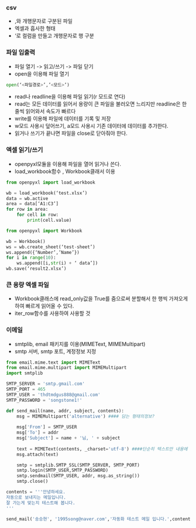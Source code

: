 ### csv
- ,와 개행문자로 구분된 파일
- 엑셀과 흡사한 형태
- ‘로 컬럼을 만들고 개행문자로 행 구분

### 파일 입출력
- 파일 열기 -> 읽고/쓰기 -> 파일 닫기
- open을 이용해 파일 열기
```python
open(‘<파일경로>’,’<모드>’)
``` 
- read나 readline을 이용해 파일 읽기(r 모드로 연다)
- read는 모든 데이터를 읽어서 용량이 큰 파일을 불러오면 느리지만  readline은 한줄씩 읽어와서 속도가 빠르다
- write를 이용해 파일에 데이터를 기록 및 저장
- w모드 사용시 덮어쓰기, a모드 사용시 기존 데이터에 데이터를 추가한다.
- 읽거나 쓰기가 끝나면 파일을 close로 닫아줘야 한다.

### 엑셀 읽기/쓰기
- openpyxl모듈을 이용해 파일을 열어 읽거나 쓴다.
- load_workbook함수 , Workbook클래서 이용
```python
from openpyxl import load_workbook

wb = load_workbook(‘test.xlsx’)
data = wb.active
area = data[‘A1:C3’]
for row in area:
    for cell in row:
        print(cell.value)
```
```python
from openpyxl import Workbook

wb = Workbook()
ws = wb.create_sheet(‘test-sheet’)
ws.append({‘Number’,’Name’})
for i in range(10):
    ws.append([i,str(i) + ‘ data’])
wb.save(‘result2.xlsx’)
```

### 큰 용량 엑셀 파일
- Workbook클래스에 read_only값을 True를 줌으로써 분할해서 한 행씩 가져오게 하여 빠르게 읽어올 수 있다.
- iter_row함수를 사용하여 사용할 것

### 이메일
- smtplib, email 패키지를 이용(MIMEText, MIMEMultipart)
- smtp 서버, smtp 포트, 계정정보 지정
```python
from email.mime.text import MIMEText
from email.mime.multipart import MIMEMultipart
import smtplib

SMTP_SERVER = 'smtp.gmail.com'
SMTP_PORT = 465
SMTP_USER = 'thdtmdgus888@gmail.com'
SMTP_PASSWORD = 'songstone1!'

def send_mail(name, addr, subject, contents):
    msg = MIMEMultipart('alternative') #### 담는 형태의정보?
    
    msg['From'] = SMTP_USER
    msg['To'] = addr
    msg['Subject'] = name + '님, ' + subject
    
    text = MIMEText(contents, _charset='utf-8') ####단순히 텍스트만 내용에 들어가는 것이 아니기 때문에 attach를 이용해 붙여 넣는 형식으로 작성
    msg.attach(text)

    smtp = smtplib.SMTP_SSL(SMTP_SERVER, SMTP_PORT)
    smtp.login(SMTP_USER,SMTP_PASSWORD)
    smtp.sendmail(SMTP_USER, addr, msg.as_string())
    smtp.close()

contents = '''안녕하세요.
자동으로 보내지는 메일입니다. 
잘 가는게 맞는지 테스트해 봅니다.
'''

send_mail('송승현', '1995song@naver.com','자동화 테스트 메일 입니다.',contents)
```

